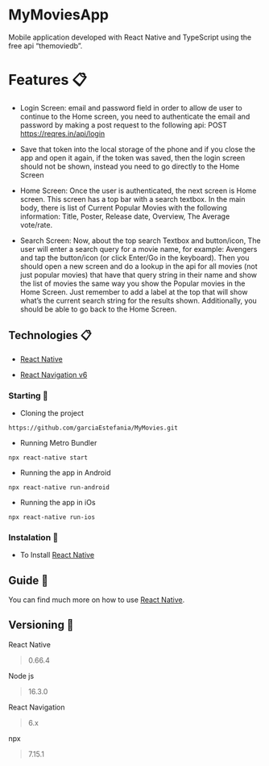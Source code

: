 # MyMoviesApp

Mobile application developed with React Native and TypeScript using the free api “themoviedb”.

# Features 📋

- Login Screen: email and password field in order to allow de user to continue to the Home screen, you need to authenticate the email and password by making a post request to the following api: POST https://reqres.in/api/login

- Save that token into the local storage of the phone and if you close the app and open it again, if the token was saved, then the login screen should not be shown, instead you need to go directly to the Home Screen

- Home Screen: Once the user is authenticated, the next screen is Home screen. This screen has a top bar with a search textbox. In the main body, there is list of Current Popular Movies with the following information: Title, Poster, Release date, Overview, The Average vote/rate.

- Search Screen: Now, about the top search Textbox and button/icon, The user will enter a search query for a movie name, for example: Avengers and tap the button/icon (or click Enter/Go in the keyboard). Then you should open a new screen and do a lookup in the api for all movies (not just popular movies) that have that query string in their name and show the list of movies the same way 
you show the Popular movies in the Home Screen. Just remember to add a label at the top that will show what’s the current search string for the results shown. Additionally, you should be able to go back to the Home Screen.


## Technologies 📋

- [React Native](https://reactnative.dev/docs/environment-setup)

- [React Navigation v6](https://reactnavigation.org/docs/getting-started)


### Starting 🚀

- Cloning the project

```
https://github.com/garciaEstefania/MyMovies.git
```
- Running Metro Bundler

```
npx react-native start
```

- Running the app in Android

```
npx react-native run-android
```
- Running the app in iOs

```
npx react-native run-ios
```

### Instalation 🔧

- To Install [React Native](https://reactnative.dev/docs/environment-setup)


## Guide 📖

You can find much more on how to use [React Native](https://reactnative.dev).

## Versioning 📌

React Native
> 0.66.4

Node js
> 16.3.0

React Navigation
> 6.x

npx
> 7.15.1


